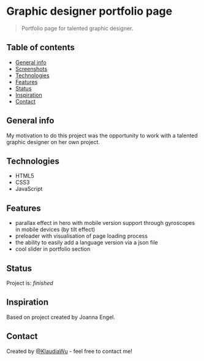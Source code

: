 # Graphic designer portfolio page
> Portfolio page for talented graphic designer. 

## Table of contents
* [General info](#general-info)
* [Screenshots](#screenshots)
* [Technologies](#technologies)
* [Features](#features)
* [Status](#status)
* [Inspiration](#inspiration)
* [Contact](#contact)

## General info
My motivation to do this project was the opportunity to work with a talented graphic designer on her own project.

## Technologies
* HTML5
* CSS3
* JavaScript

## Features
* parallax effect in hero with mobile version support through gyroscopes in mobile devices (by tilt effect)
* preloader with visualisation of page loading process
* the ability to easily add a language version via a json file
* cool slider in portfolio section

## Status
Project is: _finished_ 

## Inspiration
Based on project created by Joanna Engel.

## Contact
Created by [@KlaudiaWu](https://klaudiawojciak.pl/) - feel free to contact me!
